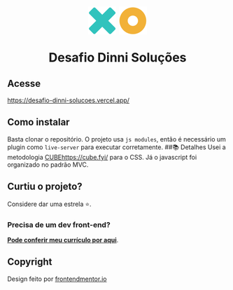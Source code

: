 <h1 align="center">
    <img src="./src/imgs/cross.svg" width=64px height=64px>
    <img src="./src/imgs/circle.svg" width=64px height=64px>
    <p align="center">Desafio Dinni Soluções</p>
</h1>

## Acesse

https://desafio-dinni-solucoes.vercel.app/

## Como instalar
Basta clonar o repositório. O projeto usa `js modules`, então é necessário um plugin como `live-server` para executar corretamente.
##📚 Detalhes
Usei a metodologia [CUBE](https://cube.fyi/)https://cube.fyi/ para o CSS. 
Já o javascript foi organizado no padrão MVC.

## Curtiu o projeto?

Considere dar uma estrela ⭐.

### Precisa de um dev front-end?

**[Pode conferir meu currículo por aqui](https://bit.ly/3h1Qewn)**.

## Copyright

Design feito por [frontendmentor.io](https://frontendmentor.io)
